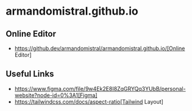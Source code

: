 # armandomistral.github.io

## Online Editor

- https://github.dev/armandomistral/armandomistral.github.io/[Online Editor]

## Useful Links

- https://www.figma.com/file/9w4Ek2E8I8ZqGRYQq3YUbB/personal-website?node-id=0%3A1[Figma]
- https://tailwindcss.com/docs/aspect-ratio[Tailwind Layout]


